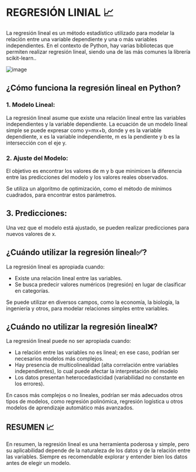 # REGRESIÓN LINIAL 📈
La regresión lineal es un método estadístico utilizado para modelar la relación entre una variable dependiente y una o más variables independientes. En el contexto de Python, hay varias bibliotecas que permiten realizar regresión lineal, siendo una de las más comunes la librería scikit-learn..

![image](https://github.com/agcp9/SSA_py/assets/71346104/63db93f0-95c5-4a7f-88b5-dbf7f6d45c4a)


## ¿Cómo funciona la regresión lineal en Python?
### 1. Modelo Lineal:
La regresión lineal asume que existe una relación lineal entre las variables independientes y la variable dependiente.
La ecuación de un modelo lineal simple se puede expresar como y=mx+b, donde y es la variable dependiente, x es la variable independiente, m es la pendiente y b es la intersección con el eje y.

### 2. Ajuste del Modelo:
El objetivo es encontrar los valores de m y b que minimicen la diferencia entre las predicciones del modelo y los valores reales observados.

Se utiliza un algoritmo de optimización, como el método de mínimos cuadrados, para encontrar estos parámetros.

## 3. Predicciones:

Una vez que el modelo está ajustado, se pueden realizar predicciones para nuevos valores de x.


## ¿Cuándo utilizar la regresión lineal✅?
La regresión lineal es apropiada cuando:
- Existe una relación lineal entre las variables.
- Se busca predecir valores numéricos (regresión) en lugar de clasificar en categorías.

Se puede utilizar en diversos campos, como la economía, la biología, la ingeniería y otros, para modelar relaciones simples entre variables.

## ¿Cuándo no utilizar la regresión lineal❌?

La regresión lineal puede no ser apropiada cuando:
- La relación entre las variables no es lineal; en ese caso, podrían ser necesarios modelos más complejos.
- Hay presencia de multicolinealidad (alta correlación entre variables independientes), lo cual puede afectar la interpretación del modelo
- Los datos presentan heterocedasticidad (variabilidad no constante en los errores).

En casos más complejos o no lineales, podrían ser más adecuados otros tipos de modelos, como regresión polinómica, regresión logística u otros modelos de aprendizaje automático más avanzados.

## RESUMEN 📈
En resumen, la regresión lineal es una herramienta poderosa y simple, pero su aplicabilidad depende de la naturaleza de los datos y de la relación entre las variables. Siempre es recomendable explorar y entender bien los datos antes de elegir un modelo.
